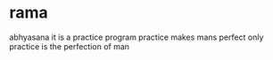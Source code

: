 # rama
abhyasana
it is a practice program
practice makes mans perfect
only 
practice is the perfection of man 
